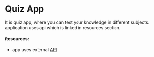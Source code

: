# Quiz App

It is quiz app, where you can test your knowledge in different subjects. application uses api which is linked in resources section. 

#### Resources:

- app uses external [API](https://quizapi.io/)
